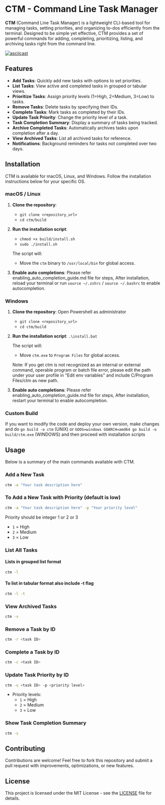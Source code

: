 # CTM - Command Line Task Manager

**CTM** (Command Line Task Manager) is a lightweight CLI-based tool for managing tasks, setting priorities, and organizing to-dos efficiently from the terminal. Designed to be simple yet effective, CTM provides a set of powerful commands for adding, completing, prioritizing, listing, and archiving tasks right from the command line.

[![asciicast](https://asciinema.org/a/yN9gCosBKVJkoAyk2ZKj7nSDA.svg)](https://asciinema.org/a/yN9gCosBKVJkoAyk2ZKj7nSDA)
## Features

- **Add Tasks**: Quickly add new tasks with options to set priorities.
- **List Tasks**: View active and completed tasks in grouped or tabular views.
- **Prioritize Tasks**: Assign priority levels (1=High, 2=Medium, 3=Low) to tasks.
- **Remove Tasks**: Delete tasks by specifying their IDs.
- **Complete Tasks**: Mark tasks as completed by their IDs.
- **Update Task Priority**: Change the priority level of a task.
- **Task Completion Summary**: Display a summary of tasks being tracked.
- **Archive Completed Tasks**: Automatically archives tasks upon completion after a day.
- **View Archived Tasks**: List all archived tasks for reference.
- **Notifications**: Background reminders for tasks not completed over two days.

## Installation

CTM is available for macOS, Linux, and Windows. Follow the installation instructions below for your specific OS.

### macOS / Linux

1. **Clone the repository**:
    * `git clone <repository_url>`
    * `cd ctm/build`

2. **Run the installation script**:
    * `chmod +x build/install.sh`
    * `sudo ./install.sh`

   The script will:
    - Move the `ctm` binary to `/usr/local/bin` for global access.

3. **Enable auto completions**:
   Please refer enabling_auto_completion_guide.md file for steps, After installation, reload your terminal or run `source ~/.zshrc` / `source ~/.bashrc` to enable autocompletion.

### Windows

1. **Clone the repository**:
   Open Powershell as administrator
    * `git clone <repository_url>`
    * `cd ctm/build`

3. **Run the installation script**:
   `.\install.bat`

   The script will:
    - Move `ctm.exe` to `Program Files` for global access.
   
   Note: If you get ctm is not recognized as an internal or external command, operable program or batch file error, please edit the path under your user profile in "Edit env variables" and include C/Program Files/ctm as new path.

4. **Enable auto completions**:
   Please refer enabling_auto_completion_guide.md file for steps, After installation, restart your terminal to enable autocompletion.

### Custom Build
If you want to modify the code and deploy your own version, make changes and do `go build -o ctm` (UNIX)
or `GOOS=windows GOARCH=amd64 go build -o build/ctm.exe` (WINDOWS) and then proceed with installation scripts

## Usage

Below is a summary of the main commands available with CTM.

### Add a New Task

```bash
ctm -a "Your task description here"
```

### To Add a New Task with Priority (default is low)
```bash
ctm -a "Your task description here" -p "Your priority level"
```
Priority should be integer 1 or 2 or 3
- `1` = High
- `2` = Medium
- `3` = Low

### List All Tasks
#### Lists in grouped list format
```bash
ctm -l
```
#### To list in tabular format also include -t flag
```bash
ctm -l -t
```

### View Archived Tasks

```bash
ctm -v
```

### Remove a Task by ID

```bash
ctm -r <task ID>
```

### Complete a Task by ID

```bash
ctm -c <task ID>
```

### Update Task Priority by ID

```bash
ctm -u <task ID> -p <priority level>
```

- Priority levels:
    - `1` = High
    - `2` = Medium
    - `3` = Low

### Show Task Completion Summary

```bash
ctm -s
```

## Contributing

Contributions are welcome! Feel free to fork this repository and submit a pull request with improvements, optimizations, or new features.

## License

This project is licensed under the MIT License - see the [LICENSE](./LICENSE) file for details.
